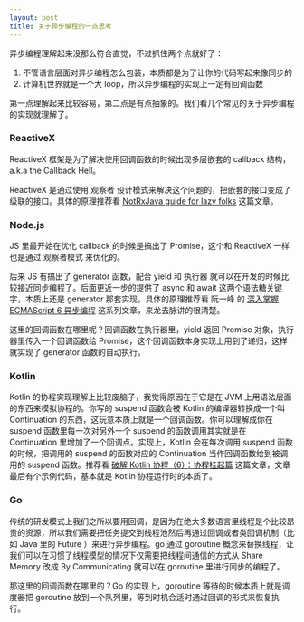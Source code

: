 ```yaml
---
layout: post
title: 关于异步编程的一点思考
---
```

异步编程理解起来没那么符合直觉，不过抓住两个点就好了：

1. 不管语言层面对异步编程怎么包装，本质都是为了让你的代码写起来像同步的
2. 计算机世界就是一个大 loop，所以异步编程的实现上一定有回调函数

第一点理解起来比较容易，第二点是有点抽象的。我们看几个常见的关于异步编程的实现就理解了。

### ReactiveX
ReactiveX 框架是为了解决使用回调函数的时候出现多层嵌套的 callback 结构，a.k.a the Callback Hell。

ReactiveX 是通过使用 观察者 设计模式来解决这个问题的，把嵌套的接口变成了级联的接口。具体的原理推荐看 [NotRxJava guide for lazy folks](https://yarikx.github.io/NotRxJava/) 这篇文章。

### Node.js
JS 里最开始在优化 callback 的时候是搞出了 Promise，这个和 ReactiveX 一样也是通过 观察者模式 来优化的。

后来 JS 有搞出了 generator 函数，配合 yield 和 执行器 就可以在开发的时候比较接近同步编程了。后面更近一步的提供了 async 和 await 这两个语法糖关键字，本质上还是 generator 那套实现。具体的原理推荐看 阮一峰 的 [深入掌握 ECMAScript 6 异步编程](https://www.ruanyifeng.com/blog/2015/05/thunk.html) 这系列文章，来龙去脉讲的很清楚。

这里的回调函数在哪里呢？回调函数在执行器里，yield 返回 Promise 对象，执行器里传入一个回调函数给 Promise，这个回调函数本身实现上用到了递归，这样就实现了 generator 函数的自动执行。

### Kotlin
Kotlin 的协程实现理解上比较废脑子，我觉得原因在于它是在 JVM 上用语法层面的东西来模拟协程的。你写的 suspend 函数会被 Kotlin 的编译器转换成一个叫 Continuation 的东西，这玩意本质上就是一个回调函数。你可以理解成你在 suspend 函数里每一次对另外一个 suspend 的函数调用其实就是在 Continuation 里增加了一个回调点。实现上，Kotlin 会在每次调用 suspend 函数的时候，把调用的 suspend 的函数对应的 Continuation 当作回调函数给到被调用的 suspend 函数。推荐看 [破解 Kotlin 协程（6）：协程挂起篇](https://www.bennyhuo.com/2019/05/07/coroutine-suspend/) 这篇文章，文章最后有个示例代码，基本就是 Kotlin 协程运行时的本质了。

### Go
传统的研发模式上我们之所以要用回调，是因为在绝大多数语言里线程是个比较昂贵的资源，所以我们需要把任务提交到线程池然后再通过回调或者类回调机制（比如 Java 里的 Future ）来进行异步编程。go 通过 goroutine 概念来替换线程，让我们可以在习惯了线程模型的情况下仅需要把线程间通信的方式从 Share Memory 改成 By Communicating 就可以在 goroutine 里进行同步的编程了。

那这里的回调函数在哪里的？Go 的实现上，goroutine 等待的时候本质上就是调度器把 goroutine 放到一个队列里，等到时机合适时通过回调的形式来恢复执行。


